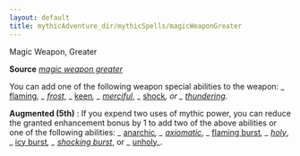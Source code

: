 ```yaml
---
layout: default
title: mythicAdventure_dir/mythicSpells/magicWeaponGreater
---
```

Magic Weapon, Greater

**Source** [_magic weapon greater_](spell_dir/magicWeapon#_magic-weapon-greater)

You can add one of the following weapon special abilities to the weapon: _ [flaming](magicItems/weapons#_weapons-flaming)_, _ [frost](magicItem_dir/weapons#_weapons-frost)_, _ [keen](magicItems/weapons#_weapons-keen)_, _ [merciful](magicItem_dir/weapons#_weapons-merciful)_, _ [shock](magicItems/weapons#_weapons-shock)_, or _ [thundering](magicItem_dir/weapons#_thundering)_.

**Augmented (5th)** : If you expend two uses of mythic power, you can reduce the granted enhancement bonus by 1 to add two of the above abilities or one of the following abilities: _ [anarchic](magicItems/weapons#_weapons-anarchic)_, _ [axiomatic](magicItem_dir/weapons#_weapons-axiomatic)_, _ [flaming burst](magicItems/weapons#_weapons-flaming-burst)_, _ [holy](magicItem_dir/weapons#_weapons-holy)_, _ [icy burst](magicItems/weapons#_weapons-icy-burst)_, _ [shocking burst](magicItem_dir/weapons#_weapons-shocking-burst)_, or _ [unholy](magicItems/weapons#_unholy)_.

